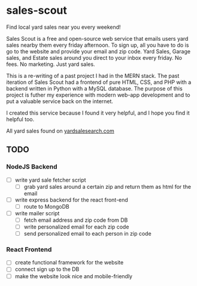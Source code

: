 # sales-scout

Find local yard sales near you every weekend!

Sales Scout is a free and open-source web service that emails users yard sales nearby them every friday afternoon.
To sign up, all you have to do is go to the website and provide your email and zip code.
Yard Sales, Garage sales, and Estate sales around you direct to your inbox every friday. 
No fees.
No marketing.
Just yard sales.

This is a re-writing of a past project I had in the MERN stack.
The past iteration of Sales Scout had a frontend of pure HTML, CSS, and PHP with a backend written in Python with a MySQL database.
The purpose of this project is futher my experience with modern web-app development and to put a valuable service back on the internet.

I created this service because I found it very helpful, and I hope you find it helpful too.

All yard sales found on [yardsalesearch.com](https://www.yardsalesearch.com/)

## TODO

### NodeJS Backend

- [ ] write yard sale fetcher script
    - [ ] grab yard sales around a certain zip and return them as html for the email
- [ ] write express backend for the react front-end
    - [ ] route to MongoDB
- [ ] write mailer script
    - [ ] fetch email address and zip code from DB
    - [ ] write personalized email for each zip code
    - [ ] send personalized email to each person in zip code

### React Frontend

- [ ] create functional framework for the website
- [ ] connect sign up to the DB
- [ ] make the website look nice and mobile-friendly
